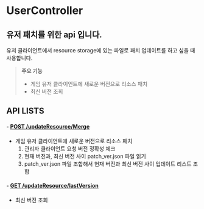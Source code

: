 # UserController

## **유저 패치를 위한 api 입니다.**

유저 클라이언트에서 resource storage에 있는 파일로 패치 업데이트를 하고 싶을 때 사용합니다.



> **주요 기능**
>
> - 게임 유저 클라이언트에 새로운 버전으로 리소스 패치
> - 최신 버전 조회



## API LISTS

#### - [POST /updateResource/Merge](http://localhost:8082/swagger-ui.html#!/user-controller/updateClientResourceUsingPOST)

- 게임 유저 클라이언트에 새로운 버전으로 리소스 패치
  1. 관리자 클라이언트 요청 버전 정확성 체크
  2. 현재 버전과, 최신 버전 사이 patch_ver.json 파일 읽기
  3. patch_ver.json 파일 조합해서 현재 버전과 최신 버전 사이 업데이트 리스트 조합

#### - [GET /updateResource/lastVersion](http://localhost:8082/swagger-ui.html#!/user-controller/checkLastVersionUsingGET)

- 최신 버전 조회 